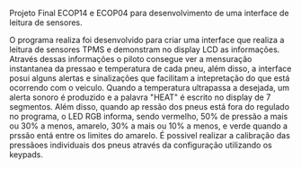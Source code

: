 Projeto Final ECOP14 e ECOP04 para desenvolvimento de uma interface de leitura de sensores.

O programa realiza foi desenvolvido para criar uma interface que realiza a leitura de sensores TPMS e demonstram no display LCD as informações. Através dessas informações o piloto consegue ver a mensuração instantanea da pressao e temperatura de cada pneu, além disso, a interface posui alguns alertas e sinalizações que facilitam a intepretação do que está ocorrendo com o veiculo. Quando a temperatura ultrapassa a desejada, um alerta sonoro é produzido e a palavra "HEAT" é escrito no display de 7 segmentos. Além disso, quando ap ressão dos pneus está fora do regulado no programa, o LED RGB informa, sendo vermelho, 50% de pressão a mais ou 30% a menos, amarelo, 30% a mais ou 10% a menos, e verde quando a prssão entá entre os limites do amarelo. É possivel realizar a calibração das pressãoes individuais dos pneus através da configuração utilizando os keypads.

